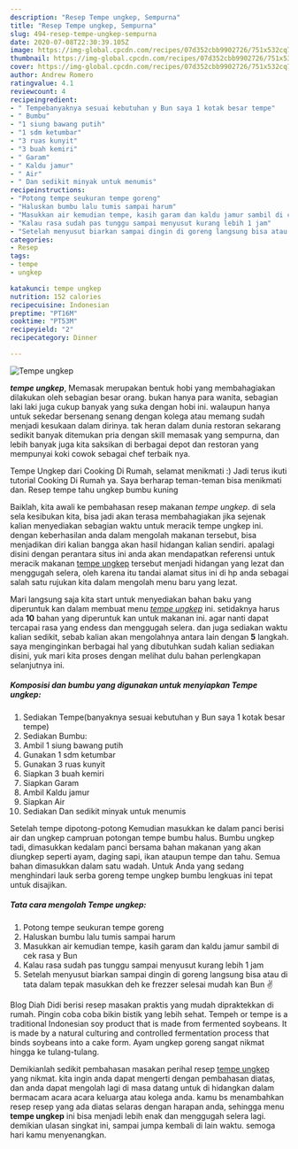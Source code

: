 ```yaml
---
description: "Resep Tempe ungkep, Sempurna"
title: "Resep Tempe ungkep, Sempurna"
slug: 494-resep-tempe-ungkep-sempurna
date: 2020-07-08T22:30:39.105Z
image: https://img-global.cpcdn.com/recipes/07d352cbb9902726/751x532cq70/tempe-ungkep-foto-resep-utama.jpg
thumbnail: https://img-global.cpcdn.com/recipes/07d352cbb9902726/751x532cq70/tempe-ungkep-foto-resep-utama.jpg
cover: https://img-global.cpcdn.com/recipes/07d352cbb9902726/751x532cq70/tempe-ungkep-foto-resep-utama.jpg
author: Andrew Romero
ratingvalue: 4.1
reviewcount: 4
recipeingredient:
- " Tempebanyaknya sesuai kebutuhan y Bun saya 1 kotak besar tempe"
- " Bumbu"
- "1 siung bawang putih"
- "1 sdm ketumbar"
- "3 ruas kunyit"
- "3 buah kemiri"
- " Garam"
- " Kaldu jamur"
- " Air"
- " Dan sedikit minyak untuk menumis"
recipeinstructions:
- "Potong tempe seukuran tempe goreng"
- "Haluskan bumbu lalu tumis sampai harum"
- "Masukkan air kemudian tempe, kasih garam dan kaldu jamur sambil di cek rasa y Bun"
- "Kalau rasa sudah pas tunggu sampai menyusut kurang lebih 1 jam"
- "Setelah menyusut biarkan sampai dingin di goreng langsung bisa atau di tata dalam tepak masukkan deh ke frezzer selesai mudah kan Bun ✌️"
categories:
- Resep
tags:
- tempe
- ungkep

katakunci: tempe ungkep 
nutrition: 152 calories
recipecuisine: Indonesian
preptime: "PT16M"
cooktime: "PT53M"
recipeyield: "2"
recipecategory: Dinner

---
```



![Tempe ungkep](https://img-global.cpcdn.com/recipes/07d352cbb9902726/751x532cq70/tempe-ungkep-foto-resep-utama.jpg)

<b><i>tempe ungkep</i></b>, Memasak merupakan bentuk hobi yang membahagiakan dilakukan oleh sebagian besar orang. bukan hanya para wanita, sebagian laki laki juga cukup banyak yang suka dengan hobi ini. walaupun hanya untuk sekedar bersenang senang dengan kolega atau memang sudah menjadi kesukaan dalam dirinya. tak heran dalam dunia restoran sekarang sedikit banyak ditemukan pria dengan skill memasak yang sempurna, dan lebih banyak juga kita saksikan di berbagai depot dan restoran yang mempunyai koki cowok sebagai chef terbaik nya.

Tempe Ungkep dari Cooking Di Rumah, selamat menikmati :) Jadi terus ikuti tutorial Cooking Di Rumah ya. Saya berharap teman-teman bisa menikmati dan. Resep tempe tahu ungkep bumbu kuning

Baiklah, kita awali ke pembahasan resep makanan <i>tempe ungkep</i>. di sela sela kesibukan kita, bisa jadi akan terasa membahagiakan jika sejenak kalian menyediakan sebagian waktu untuk meracik tempe ungkep ini. dengan keberhasilan anda dalam mengolah makanan tersebut, bisa menjadikan diri kalian bangga akan hasil hidangan kalian sendiri. apalagi disini dengan perantara situs ini anda akan mendapatkan referensi untuk meracik makanan <u>tempe ungkep</u> tersebut menjadi hidangan yang lezat dan menggugah selera, oleh karena itu tandai alamat situs ini di hp anda sebagai salah satu rujukan kita dalam mengolah menu baru yang lezat.


Mari langsung saja kita start untuk menyediakan bahan baku yang diperuntuk kan dalam membuat menu <u><i>tempe ungkep</i></u> ini. setidaknya harus ada <b>10</b> bahan yang diperuntuk kan untuk makanan ini. agar nanti dapat tercapai rasa yang endess dan menggugah selera. dan juga sediakan waktu kalian sedikit, sebab kalian akan mengolahnya antara lain dengan <b>5</b> langkah. saya menginginkan berbagai hal yang dibutuhkan sudah kalian sediakan disini, yuk mari kita proses dengan melihat dulu bahan perlengkapan selanjutnya ini.

<!--inarticleads1-->

##### Komposisi dan bumbu yang digunakan untuk menyiapkan Tempe ungkep:

1. Sediakan  Tempe(banyaknya sesuai kebutuhan y Bun saya 1 kotak besar tempe)
1. Sediakan  Bumbu:
1. Ambil 1 siung bawang putih
1. Gunakan 1 sdm ketumbar
1. Gunakan 3 ruas kunyit
1. Siapkan 3 buah kemiri
1. Siapkan  Garam
1. Ambil  Kaldu jamur
1. Siapkan  Air
1. Sediakan  Dan sedikit minyak untuk menumis


Setelah tempe dipotong-potong Kemudian masukkan ke dalam panci berisi air dan ungkep campruan potongan tempe bumbu halus. Bumbu ungkep tadi, dimasukkan kedalam panci bersama bahan makanan yang akan diungkep seperti ayam, daging sapi, ikan ataupun tempe dan tahu. Semua bahan dimasukkan dalam satu wadah. Untuk Anda yang sedang menghindari lauk serba goreng tempe ungkep bumbu lengkuas ini tepat untuk disajikan. 

<!--inarticleads2-->

##### Tata cara mengolah Tempe ungkep:

1. Potong tempe seukuran tempe goreng
1. Haluskan bumbu lalu tumis sampai harum
1. Masukkan air kemudian tempe, kasih garam dan kaldu jamur sambil di cek rasa y Bun
1. Kalau rasa sudah pas tunggu sampai menyusut kurang lebih 1 jam
1. Setelah menyusut biarkan sampai dingin di goreng langsung bisa atau di tata dalam tepak masukkan deh ke frezzer selesai mudah kan Bun ✌️


Blog Diah Didi berisi resep masakan praktis yang mudah dipraktekkan di rumah. Pingin coba coba bikin bistik yang lebih sehat. Tempeh or tempe is a traditional Indonesian soy product that is made from fermented soybeans. It is made by a natural culturing and controlled fermentation process that binds soybeans into a cake form. Ayam ungkep goreng sangat nikmat hingga ke tulang-tulang. 

Demikianlah sedikit pembahasan masakan perihal resep <u>tempe ungkep</u> yang nikmat. kita ingin anda dapat mengerti dengan pembahasan diatas, dan anda dapat mengolah lagi di masa datang untuk di hidangkan dalam bermacam acara acara keluarga atau kolega anda. kamu bs menambahkan resep resep yang ada diatas selaras dengan harapan anda, sehingga menu <b>tempe ungkep</b> ini bisa menjadi lebih enak dan menggugah selera lagi. demikian ulasan singkat ini, sampai jumpa kembali di lain waktu. semoga hari kamu menyenangkan.

